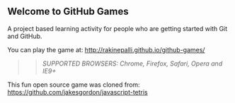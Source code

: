 ## Welcome to GitHub Games

A project based learning activity for people who are getting started with Git and GitHub.

You can play the game at: http://rakinepalli.github.io/github-games/

>> _*SUPPORTED BROWSERS*: Chrome, Firefox, Safari, Opera and IE9+_

This fun open source game was cloned from: https://github.com/jakesgordon/javascript-tetris
